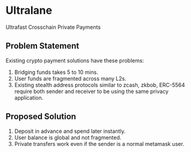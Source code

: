 # Ultralane

Ultrafast Crosschain Private Payments

## Problem Statement

Existing crypto payment solutions have these problems:

1. Bridging funds takes 5 to 10 mins.
2. User funds are fragmented across many L2s.
3. Existing stealth address protocols similar to zcash, zkbob, ERC-5564 require both sender and receiver to be using the same privacy application.

## Proposed Solution

1. Deposit in advance and spend later instantly.
2. User balance is global and not fragmented.
3. Private transfers work even if the sender is a normal metamask user.
